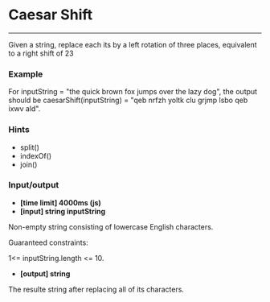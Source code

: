 # Caesar Shift
---

Given a string,  replace each its by a left rotation of three places, equivalent to a right shift of 23

### Example

For inputString = "the quick brown fox jumps over the lazy dog", the output should be caesarShift(inputString) = "qeb nrfzh yoltk clu grjmp lsbo qeb ixwv ald".

### Hints

- split()
- indexOf()
- join()

### Input/output

- **[time limit] 4000ms (js)**
- **[input] string inputString**

Non-empty string consisting of lowercase English characters.

Guaranteed constraints:

1<= inputString.length <= 10.

- **[output] string**

The resulte string after replacing all of its characters.